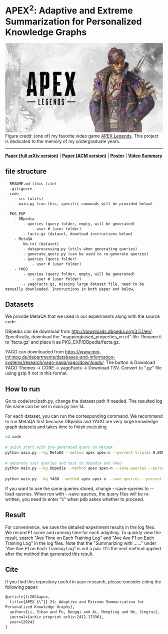 # APEX<sup>2</sup>: Adaptive and Extreme Summarization for Personalized Knowledge Graphs
![Overview](Apex-Legends.jpg)
Figure credit: (one of) my favorite video game [APEX Legends](https://en.wikipedia.org/wiki/Apex_Legends). This project is dedicated to the memory of my undergraduate years.

------------------------
**[Paper (full arXiv version)](./KDD2025_APEX2_arXiv.pdf)** | **[Paper (ACM version)](https://dl.acm.org/doi/abs/10.1145/3690624.3709213)** | **[Poster](./KDD_2025_Poster.pdf)** | **[Video Summary](https://www.youtube.com/watch?v=FtcNqk7rX40)**

## file structure
    - README.md (this file)
    - .gitignore
    - code
        - src (utils)
        - main.py (run this, specific commands will be provided below)
        
    - PKG_EXP
        - DBpedia
            - queries (query folder, empty, will be generated)
                - user # (user folder)
            - facts.gz (dataset, download instructions below)
        - MetaQA    
            kb.txt (dataset)
            - dataprocessing.py (utils when generating queries)
            - generate_query.py (can be used to re-generate queries)
            - queries (query folder)
                - user # (user folder)
        - YAGO
            - queries (query folder, empty, will be generated)
                - user # (user folder)
            - yagoFacts.gz, missing large dataset file, need to be manually downloaded. Instructions in both paper and below, 


## Datasets
We provide MetaQA that we used in our experiments along with the source code. 

DBpedia can be download from http://downloads.dbpedia.org/3.5.1/en/. Specifically, download the "mappingbased_properties_en.nt" file. Rename it to 'facts.gz' and place it as PKG_EXP/DBpedia/facts.gz.

YAGO can downloaded from https://www.mpi-inf.mpg.de/departments/databases-and-information-systems/research/yago-naga/yago/downloads/. The button is Download YAGO Themes -> CORE -> yagoFacts -> Download TSV. Convert to ".gz" file using gzip if not in this format.




## How to run
Go to code/src/path.py, change the dataset path if needed. The resulted log file name can be set in main.py line 14.

For each dataset, you can run the corresponding command. We recommand to run MetaQA first because DBpedia and YAGO are very large knowledge graph datasets and takes time to finish executing.

```sh
cd code

# quick start with pre-generated query on MetaQA
python main.py --kg MetaQA --method apex apex-n --percent-triples 0.0001 --n_users 1

# generate user queries and test on DBpedia and YAGO
python main.py --kg DBpedia --method apex apex-n --save-queries --percent-triples 0.000001 --n_users 1

python main.py --kg YAGO --method apex apex-n --save-queries --percent-triples 0.000001 --n_users 1
```

If you want to use the same queries stored, change --save-queries to --load-queries. When run with --save-queries, the query files will be re-written, you need to enter "c" when pdb askes whether to proceed.


## Result
For convenience, we save the detailed experiment results in the log files. We record F1 score and running time for each adapting. To quickly view the result, search "Ave Time on Each Training Log" and "Ave Ave F1 on Each Training Log" in the log files. Note that the "Summarizing with ......" under "Ave Ave F1 on Each Training Log" is not a pair. It's the next method applied after the method that generated this result.


## Cite
If you find this repository useful in your research, please consider citing the following paper:

```
@article{li2024apex,
  title={APEX $\^{} 2$: Adaptive and Extreme Summarization for Personalized Knowledge Graphs},
  author={Li, Zihao and Fu, Dongqi and Ai, Mengting and He, Jingrui},
  journal={arXiv preprint arXiv:2412.17336},
  year={2024}
}
```